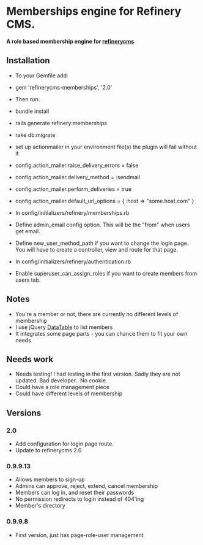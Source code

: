 # Memberships engine for Refinery CMS.

__A role based membership engine for [refinerycms](http://refinerycms.com)__

## Installation

* To your Gemfile add: 
* gem 'refinerycms-memberships', '2.0'
* Then run:
* bundle install
* rails generate refinery:memberships
* rake db:migrate

* set up actionmailer in your environment file(s) the plugin will fail without it
 *  config.action_mailer.raise_delivery_errors = false
 *  config.action_mailer.delivery_method = :sendmail
 *  config.action_mailer.perform_deliveries = true
 *  config.action_mailer.default_url_options = { :host => "some.host.com" }

* In config/initializers/refinery/memberships.rb
 * Define admin_email config option. This will be the "from" when users get email.
 * Define new_user_method_path if you want to change the login page. You will have to create a controller, view and route for that page.
 
* In config/initializers/refinery/authentication.rb
 * Enable superuser_can_assign_roles if you want to create members from users tab.

## Notes

* You're a member or not, there are currently no different levels of membership
* I use jQuery [DataTable](http://www.datatables.net/index) to list members
* It integrates some page parts - you can chance them to fit your own needs

## Needs work

* Needs testing!  I had testing in the first version.  Sadly they are not updated.  Bad developer.. No cookie.
* Could have a role management piece
* Could have different levels of membership

## Versions

### 2.0
* Add configuration for login page route.
* Update to refinerycms 2.0

### 0.9.9.13
* Allows members to sign-up
* Admins can approve, reject, extend, cancel membership
* Members can log in, and reset their passwords
* No permission redirects to login instead of 404'ing
* Member's directory

### 0.9.9.8
* First version, just has page-role-user management
